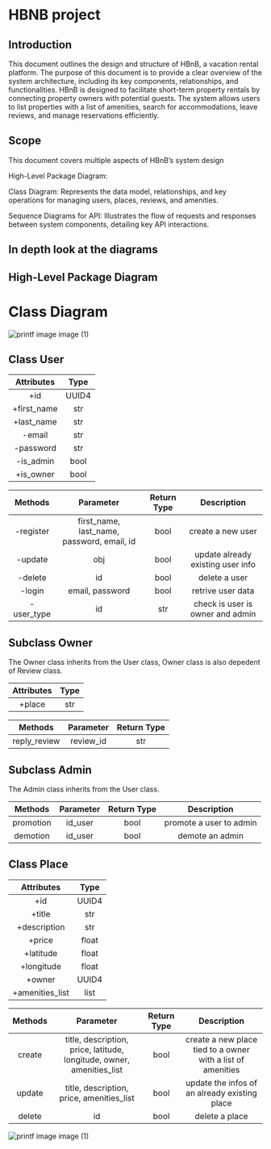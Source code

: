 # **HBNB project**

## Introduction
This document outlines the design and structure of HBnB, a vacation rental platform. The purpose of this document is to provide a clear overview of the system architecture, including its key components, relationships, and functionalities.
HBnB is designed to facilitate short-term property rentals by connecting property owners with potential guests. The system allows users to list properties with a list of amenities, search for accommodations, leave reviews, and manage reservations efficiently.

## Scope

This document covers multiple aspects of HBnB’s system design

High-Level Package Diagram:

Class Diagram: Represents the data model, relationships, and key operations for managing users, places, reviews, and amenities.

Sequence Diagrams for API: Illustrates the flow of requests and responses between system components, detailing key API interactions.

## In depth look at the diagrams

## High-Level Package Diagram

# Class Diagram

![printf image image (1)](https://pbs.twimg.com/media/Gj01V98XoAEDxxk?format=jpg&name=medium)

## Class User

| Attributes | Type |
| :---------------: |:---------------:|
|+id |UUID4|
|+first_name |str|
|+last_name |str|
|-email |str|
|-password |str|
|-is_admin |bool|
|+is_owner |bool|

| Methods | Parameter | Return Type | Description |
| :---------------: |:---------------:| :---------------:| :---------------:| 
|-register |first_name, last_name, password, email, id| bool | create a new user |
|-update |obj| bool| update already existing user info |
|-delete |id| bool| delete a user |
|-login |email, password| bool| retrive user data |
|-user_type |id| str | check is user is owner and admin |

## Subclass Owner

The Owner class inherits from the User class, Owner class is also depedent of Review class.

| Attributes | Type |
| :---------------: |:---------------:|
|+place |str|

| Methods | Parameter | Return Type |
| :---------------: |:---------------:| :---------------:|
|reply_review | review_id | str |

## Subclass Admin

The Admin class inherits from the User class.

| Methods | Parameter | Return Type | Description |
| :---------------: |:---------------:| :---------------:|:---------------:|
|promotion | id_user | bool | promote a user to admin |
|demotion | id_user | bool | demote an admin |

## Class Place

| Attributes | Type |
| :---------------: |:---------------:|
|+id |UUID4|
|+title |str|
|+description |str|
|+price |float|
|+latitude |float|
|+longitude |float|
|+owner |UUID4|
|+amenities_list |list|

| Methods | Parameter | Return Type | Description |
| :---------------: |:---------------:| :---------------:|:---------------:|
|create | title, description, price, latitude, longitude, owner, amenities_list | bool | create a new place tied to a owner with a list of amenities|
|update | title, description, price, amenities_list | bool | update the infos of an already existing place |
|delete | id | bool | delete a place |




![printf image image (1)](https://pbs.twimg.com/media/Gj02erqXsAEcYlQ?format=png&name=small)
